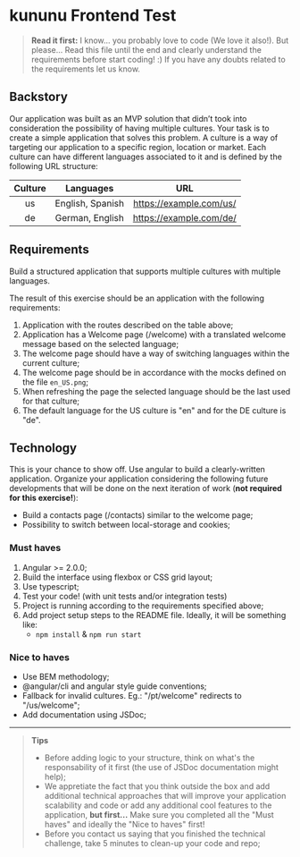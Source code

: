 # kununu Frontend Test

> **Read it first:** I know... you probably love to code (We love it also!). But please... Read this file until the end and clearly understand the requirements before start coding! :) If you have any doubts related to the requirements let us know.

## Backstory

Our application was built as an MVP solution that didn’t took into consideration the possibility of having multiple cultures. Your task is to create a simple application that solves this problem. A culture is a way of targeting our application to a specific region, location or market. Each culture can have different languages associated to it and is defined by the following URL structure:

| Culture       | Languages         | URL                               |
|:-----:|:----:|:-----:|
| us            | English, Spanish  | https://example.com/us/    |
| de            | German, English   | https://example.com/de/    |

## Requirements

Build a structured application that supports multiple cultures with multiple languages.

The result of this exercise should be an application with the following requirements:
1. Application with the routes described on the table above;
2. Application has a Welcome page (/welcome) with a translated welcome message based on the selected language;
3. The welcome page should have a way of switching languages within the current culture;
4. The welcome page should be in accordance with the mocks defined on the file `en_US.png`;
5. When refreshing the page the selected language should be the last used for that culture;
6. The default language for the US culture is "en" and for the DE culture is "de".

## Technology

This is your chance to show off. Use angular to build a clearly-written application. Organize your application considering the following future developments that will be done on the next iteration of work (**not required for this exercise!**):
* Build a contacts page (/contacts) similar to the welcome page;
* Possibility to switch between local-storage and cookies;

### Must haves

1. Angular >= 2.0.0;
2. Build the interface using flexbox or CSS grid layout;
3. Use typescript;
4. Test your code! (with unit tests and/or integration tests)
5. Project is running according to the requirements specified above;
6. Add project setup steps to the README file. Ideally, it will be something like:
   * `npm install` & `npm run start`

### Nice to haves

* Use BEM methodology;
* @angular/cli and angular style guide conventions;
* Fallback for invalid cultures. Eg.: "/pt/welcome" redirects to "/us/welcome";
* Add documentation using JSDoc;

----
> **Tips**
> * Before adding logic to your structure, think on what's the responsability of it first (the use of JSDoc documentation might help);
> * We appretiate the fact that you think outside the box and add additional technical approaches that will improve your application scalability and code or add any additional cool features to the application, **but first...** Make sure you completed all the "Must haves" and ideally the "Nice to haves" first!
> * Before you contact us saying that you finished the technical challenge, take 5 minutes to clean-up your code and repo;